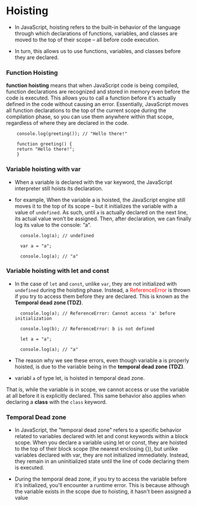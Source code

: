 # Hoisting 
-  In JavaScript, hoisting refers to the built-in behavior of the language through which declarations of functions, variables, and classes are moved to the top of their scope – all before code execution.

- In turn, this allows us to use functions, variables, and classes before they are declared.

### Function Hoisting 

**function hoisting** means that when JavaScript code is being compiled, function declarations are recognized and stored in memory even before the code is executed. This allows you to call a function before it's actually defined in the code without causing an error. Essentially, JavaScript moves all function declarations to the top of the current scope during the compilation phase, so you can use them anywhere within that scope, regardless of where they are declared in the code.


        console.log(greeting()); // "Hello there!"
 
        function greeting() {
        return "Hello there!";
        }


### Variable hoisting with var

- When a variable is declared with the var keyword, the JavaScript interpreter still hoists its declaration.
- for example, When the variable a is hoisted, the JavaScript engine still moves it to the top of its scope – but it initializes the variable with a value of `undefined`. As such, until `a` is actually declared on the next line, its actual value won’t be assigned. Then, after declaration, we can finally log its value to the console: “a“.

        console.log(a); // undefined
 
        var a = "a";
        
        console.log(a); // "a"


### Variable hoisting with let and const 
- In the case of `let` and `const`, unlike `var`, they are not initialized with `undefined` during the hoisting phase. Instead, a <span style="color:red">ReferenceError</span> is thrown if you try to access them before they are declared. This is known as the **Temporal dead zone (TDZ)**.

        console.log(a); // ReferenceError: Cannot access 'a' before initialization
 
        console.log(b); // ReferenceError: b is not defined
        
        let a = "a";
        
        console.log(a); // "a"


- The reason why we see these errors, even though variable a is properly hoisted, is due to the variable being in the **temporal dead zone (TDZ)**. 

- variabl `a` of type let, is hoisted in temporal dead zone. 

That is, while the variable is in scope, we cannot access or use the variable at all before it is explicitly declared. This same behavior also applies when declaring a **class** with the `class` keyword.

### Temporal Dead zone 
- In JavaScript, the "temporal dead zone" refers to a specific behavior related to variables declared with let and const keywords within a block scope. When you declare a variable using let or const, they are hoisted to the top of their block scope (the nearest enclosing {}), but unlike variables declared with var, they are not initialized immediately. Instead, they remain in an uninitialized state until the line of code declaring them is executed.

- During the temporal dead zone, if you try to access the variable before it's initialized, you'll encounter a runtime error. This is because although the variable exists in the scope due to hoisting, it hasn't been assigned a value